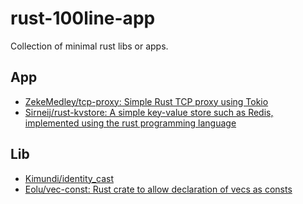 # rust-100line-app
Collection of minimal rust libs or apps.


## App

- [ZekeMedley/tcp-proxy: Simple Rust TCP proxy using Tokio](https://github.com/ZekeMedley/tcp-proxy)
- [Sirneij/rust-kvstore: A simple key-value store such as Redis, implemented using the rust programming language](https://github.com/Sirneij/rust-kvstore)

## Lib

- [Kimundi/identity_cast](https://github.com/Kimundi/identity_cast)
- [Eolu/vec-const: Rust crate to allow declaration of vecs as consts](https://github.com/Eolu/vec-const)

